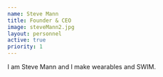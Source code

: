 ```yaml
---
name: Steve Mann
title: Founder & CEO
image: steveMann2.jpg
layout: personnel
active: true
priority: 1
---
```

I am Steve Mann and I make wearables and SWIM.